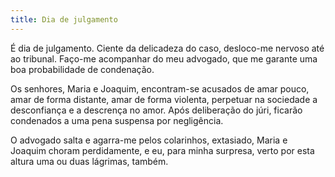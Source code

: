 ```yaml
---
title: Dia de julgamento
---
```


É dia de julgamento. Ciente da delicadeza do caso, desloco-me nervoso até ao tribunal. Faço-me acompanhar do meu advogado, que me garante uma boa probabilidade de condenação.

Os senhores, Maria e Joaquim, encontram-se acusados de amar pouco, amar de forma distante, amar de forma violenta, perpetuar na sociedade a desconfiança e a descrença no amor. Após deliberação do júri, ficarão condenados a uma pena suspensa por negligência.

O advogado salta e agarra-me pelos colarinhos, extasiado, Maria e Joaquim choram perdidamente, e eu, para minha surpresa, verto por esta altura uma ou duas lágrimas, também.